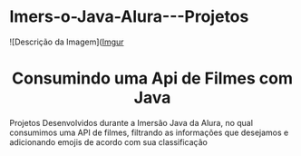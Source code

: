 # Imers-o-Java-Alura---Projetos

![Descrição da Imagem]([Imgur](https://i.imgur.com/QbN1ygS.png)

<h1 align="center"> Consumindo uma Api de Filmes com Java </h1>

Projetos Desenvolvidos durante a Imersão Java da Alura, no qual consumimos uma API de filmes, filtrando as informações que desejamos e adicionando emojis de acordo com sua classificação
